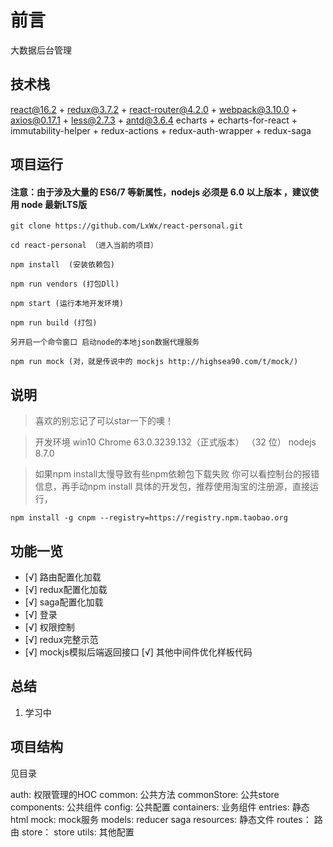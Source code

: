 # 前言

大数据后台管理


## 技术栈

react@16.2 + redux@3.7.2 + react-router@4.2.0 + webpack@3.10.0 + axios@0.17.1 + less@2.7.3 + antd@3.6.4
echarts + echarts-for-react + immutability-helper + redux-actions + redux-auth-wrapper + redux-saga



## 项目运行

#### 注意：由于涉及大量的 ES6/7 等新属性，nodejs 必须是 6.0 以上版本 ，建议使用 node 最新LTS版

```
git clone https://github.com/LxWx/react-personal.git

cd react-personal （进入当前的项目）

npm install  (安装依赖包)

npm run vendors (打包Dll)

npm start (运行本地开发环境)

npm run build (打包)

另开启一个命令窗口 启动node的本地json数据代理服务

npm run mock (对，就是传说中的 mockjs http://highsea90.com/t/mock/)

```
## 说明

>  喜欢的别忘记了可以star一下的噢！ 

>  开发环境 win10  Chrome 63.0.3239.132（正式版本） （32 位） nodejs 8.7.0

>  如果npm install太慢导致有些npm依赖包下载失败 你可以看控制台的报错信息，再手动npm install 具体的开发包，推荐使用淘宝的注册源，直接运行，

```
npm install -g cnpm --registry=https://registry.npm.taobao.org 

```
## 功能一览
- [√] 路由配置化加载
- [√] redux配置化加载
- [√] saga配置化加载
- [√] 登录
- [√] 权限控制
- [√] redux完整示范
- [√] mockjs模拟后端返回接口
  [√] 其他中间件优化样板代码


## 总结

1. 学习中

## 项目结构

见目录

auth: 权限管理的HOC
common: 公共方法
commonStore: 公共store
components: 公共组件
config: 公共配置
containers: 业务组件
entries: 静态html
mock: mock服务
models: reducer saga
resources: 静态文件
routes： 路由
store： store
utils: 其他配置



